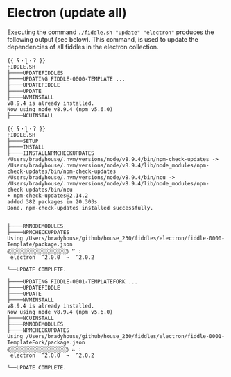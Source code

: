 Electron (update all)
======

Executing the command `./fiddle.sh "update" "electron"` produces the following output 
(see below).  This command, is used to update the dependencies of all fiddles in the electron collection. 

    {{ ʕ・ɭ・ʔ }}
    FIDDLE.SH
    ├────UPDATEFIDDLES
    ├────UPDATING FIDDLE-0000-TEMPLATE ...
    ├────UPDATEFIDDLE
    ├────UPDATE
    ├────NVMINSTALL
    v8.9.4 is already installed.
    Now using node v8.9.4 (npm v5.6.0)
    ├────NCUINSTALL
    
    {{ ʕ・ɭ・ʔ }}
    FIDDLE.SH
    ├────SETUP
    ├────INSTALL
    ├────IINSTALLNPMCHECKUPDATES
    /Users/bradyhouse/.nvm/versions/node/v8.9.4/bin/npm-check-updates -> /Users/bradyhouse/.nvm/versions/node/v8.9.4/lib/node_modules/npm-check-updates/bin/npm-check-updates
    /Users/bradyhouse/.nvm/versions/node/v8.9.4/bin/ncu -> /Users/bradyhouse/.nvm/versions/node/v8.9.4/lib/node_modules/npm-check-updates/bin/ncu
    + npm-check-updates@2.14.2
    added 382 packages in 20.303s
    Done. npm-check-updates installed successfully.
    
    
    ├────RMNODEMODULES
    ├────NPMCHECKUPDATES
    Using /Users/bradyhouse/github/house_230/fiddles/electron/fiddle-0000-Template/package.json
    ⸨░░░░░░░░░░░░░░░░░░⸩ ⠋ :
     electron  ^2.0.0  →  ^2.0.2
    
    └──UPDATE COMPLETE.
    
    ├────UPDATING FIDDLE-0001-TEMPLATEFORK ...
    ├────UPDATEFIDDLE
    ├────UPDATE
    ├────NVMINSTALL
    v8.9.4 is already installed.
    Now using node v8.9.4 (npm v5.6.0)
    ├────NCUINSTALL
    ├────RMNODEMODULES
    ├────NPMCHECKUPDATES
    Using /Users/bradyhouse/github/house_230/fiddles/electron/fiddle-0001-TemplateFork/package.json
    ⸨░░░░░░░░░░░░░░░░░░⸩ ⠦ :
     electron  ^2.0.0  →  ^2.0.2
    
    └──UPDATE COMPLETE.
    
    
